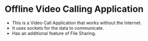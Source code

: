 # Offline Video Calling Application
- This is a Video Call Application that works without the Internet.
- It uses sockets for the data to communicate.
- Has an additional feature of File Sharing.
